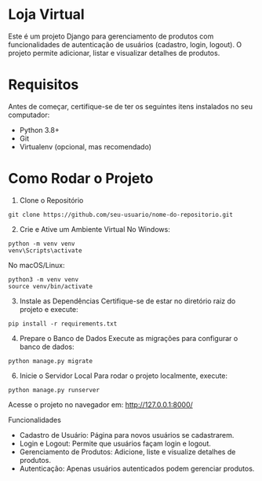 # Loja Virtual
Este é um projeto Django para gerenciamento de produtos com funcionalidades de autenticação de usuários (cadastro, login, logout). O projeto permite adicionar, listar e visualizar detalhes de produtos.

# Requisitos
Antes de começar, certifique-se de ter os seguintes itens instalados no seu computador:

- Python 3.8+
- Git
- Virtualenv (opcional, mas recomendado)
# Como Rodar o Projeto
1. Clone o Repositório
```
git clone https://github.com/seu-usuario/nome-do-repositorio.git
```
2. Crie e Ative um Ambiente Virtual
No Windows:
```
python -m venv venv
venv\Scripts\activate
```
No macOS/Linux:
```
python3 -m venv venv
source venv/bin/activate
```
3. Instale as Dependências
Certifique-se de estar no diretório raiz do projeto e execute:

```
pip install -r requirements.txt
```
4. Prepare o Banco de Dados
Execute as migrações para configurar o banco de dados:

```
python manage.py migrate
```
6. Inicie o Servidor Local
Para rodar o projeto localmente, execute:

```
python manage.py runserver
```
Acesse o projeto no navegador em: http://127.0.0.1:8000/

Funcionalidades
- Cadastro de Usuário: Página para novos usuários se cadastrarem.
- Login e Logout: Permite que usuários façam login e logout.
- Gerenciamento de Produtos: Adicione, liste e visualize detalhes de produtos.
- Autenticação: Apenas usuários autenticados podem gerenciar produtos.
